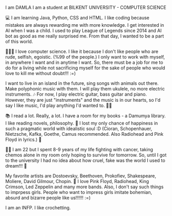 I am DAMLA I am a student at BILKENT UNIVERSITY - COMPUTER SCIENCE 

💻 I am learning Java, Python, CSS and HTML. 
I like coding because mistakes are always rewarding me with more knowledge. I get interested in AI when I was a child. I used to play League of Legends since 2014 and AI bot as good as me really surprised me. From that day, I wanted to be a part of this world. 

👩🏻‍💻 I love computer science. I like it because I don't like people who are rude, selfish, egoistic. (%99 of the people.) I only want to work with myself, in anywhere I want and in anytime I want.  So, there must be a job for me to do for a living while not sacrificing myself for the sake of people who would love to kill me without doubt!!! :=) 

I want to live in an island in the future, sing songs with animals out there. Make polyphonic music with them. I will play them ukulele, no more electric instruments. 🎶 For now, I play electric guitar, bass guitar and piano. However, they are just "instruments" and the music is in our hearts, so I'd say I like music, I'd play anything I'd wanted to. 🎹🎶  

📚 I read a lot. Really, a lot.  I have a room for my books - a Damumya library. I like reading novels, philosophy. 📖
I lost my only chance of happiness in such a pragmatic world with idealistic soul :D (Cioran, Schopenhauer, Nietzsche, Kafka, Goethe, Camus recommended. Also Radiohead and Pink Floyd in lyrics.) 🌌

💃🏻 I am 22 but I spent 8-9 years of my life fighting with cancer, taking chemos alone in my room only hoping to survive for tomorrow. So, until I got to the university I had no idea about how cruel, fake was the world I used to dream!!! 🎵 

My favorite artists are Dostoevsky, Beethoven, Prokofiev, Shakespeare, Moliere, David Gilmour, Chopin. 💐 I love Pink Floyd, Radiohead, King Crimson, Led Zeppelin and many more bands. Also, I don't say such things to imprpess girls. People who want to impress girls imitate bohemian, absurd and bizarre people like us!!!!!! :=)

I am an INFP. I like crochetting. 
